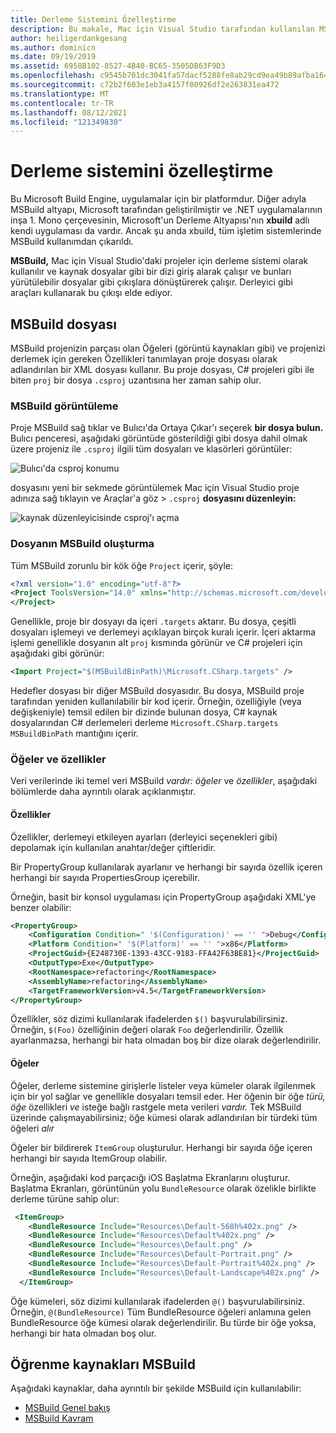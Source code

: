 ```yaml
---
title: Derleme Sistemini Özelleştirme
description: Bu makale, Mac için Visual Studio tarafından kullanılan MSBuild derleme sistemine kısa bir Mac için Visual Studio
author: heiligerdankgesang
ms.author: dominicn
ms.date: 09/19/2019
ms.assetid: 6958B102-8527-4B40-BC65-3505DB63F9D3
ms.openlocfilehash: c9545b701dc3041fa57dacf5288fe8ab29cd9ea49b89afba1645505d185399f8
ms.sourcegitcommit: c72b2f603e1eb3a4157f00926df2e263831ea472
ms.translationtype: MT
ms.contentlocale: tr-TR
ms.lasthandoff: 08/12/2021
ms.locfileid: "121349830"
---
```

# <a name="customizing-the-build-system"></a>Derleme sistemini özelleştirme

Bu Microsoft Build Engine, uygulamalar için bir platformdur. Diğer adıyla MSBuild altyapı, Microsoft tarafından geliştirilmiştir ve .NET uygulamalarının inşa 1. Mono çerçevesinin, Microsoft'un Derleme Altyapısı'nın **xbuild** adlı kendi uygulaması da vardır. Ancak şu anda xbuild, tüm işletim sistemlerinde MSBuild kullanımdan çıkarıldı.

**MSBuild,** Mac için Visual Studio'daki projeler için derleme sistemi olarak kullanılır ve kaynak dosyalar gibi bir dizi giriş alarak çalışır ve bunları yürütülebilir dosyalar gibi çıkışlara dönüştürerek çalışır. Derleyici gibi araçları kullanarak bu çıkışı elde ediyor.

## <a name="msbuild-file"></a>MSBuild dosyası

MSBuild projenizin parçası olan Öğeleri (görüntü kaynakları gibi) ve projenizi derlemek için gereken Özellikleri  tanımlayan proje dosyası olarak adlandırılan bir XML dosyası kullanır.  Bu proje dosyası, C# projeleri gibi ile biten `proj` bir dosya `.csproj` uzantısına her zaman sahip olur.

### <a name="viewing-the-msbuild-file"></a>MSBuild görüntüleme

Proje MSBuild sağ tıklar ve Bulıcı'da Ortaya Çıkar'ı seçerek **bir dosya bulun.** Bulıcı penceresi, aşağıdaki görüntüde gösterildiği gibi dosya dahil olmak üzere projeniz ile `.csproj` ilgili tüm dosyaları ve klasörleri görüntüler:

![Bulıcı'da csproj konumu](media/customizing-build-system-image1.png)

dosyasını yeni bir sekmede görüntülemek Mac için Visual Studio proje adınıza sağ tıklayın ve Araçlar'a göz > `.csproj` **dosyasını düzenleyin:**

![kaynak düzenleyicisinde csproj'ı açma](media/customizing-build-system-image2.png)

### <a name="composition-of-the-msbuild-file"></a>Dosyanın MSBuild oluşturma

Tüm MSBuild zorunlu bir kök öğe `Project` içerir, şöyle:

```xml
<?xml version="1.0" encoding="utf-8"?>
<Project ToolsVersion="14.0" xmlns="http://schemas.microsoft.com/developer/msbuild/2003">
</Project>
```

Genellikle, proje bir dosyayı da içeri `.targets` aktarır. Bu dosya, çeşitli dosyaları işlemeyi ve derlemeyi açıklayan birçok kuralı içerir. İçeri aktarma işlemi genellikle dosyanın alt `proj` kısmında görünür ve C# projeleri için aşağıdaki gibi görünür:

```xml
<Import Project="$(MSBuildBinPath)\Microsoft.CSharp.targets" />
```

Hedefler dosyası bir diğer MSBuild dosyasıdır. Bu dosya, MSBuild proje tarafından yeniden kullanılabilir bir kod içerir. Örneğin, özelliğiyle (veya değişkeniyle) temsil edilen bir dizinde bulunan dosya, C# kaynak dosyalarından C# derlemeleri derleme `Microsoft.CSharp.targets` `MSBuildBinPath` mantığını içerir.

### <a name="items-and-properties"></a>Öğeler ve özellikler

Veri verilerinde iki temel veri MSBuild *vardır: öğeler* ve *özellikler*, aşağıdaki bölümlerde daha ayrıntılı olarak açıklanmıştır.

#### <a name="properties"></a>Özellikler

Özellikler, derlemeyi etkileyen ayarları (derleyici seçenekleri gibi) depolamak için kullanılan anahtar/değer çiftleridir.

Bir PropertyGroup kullanılarak ayarlanır ve herhangi bir sayıda özellik içeren herhangi bir sayıda PropertiesGroup içerebilir.

Örneğin, basit bir konsol uygulaması için PropertyGroup aşağıdaki XML'ye benzer olabilir:

```xml
<PropertyGroup>
    <Configuration Condition=" '$(Configuration)' == '' ">Debug</Configuration>
    <Platform Condition=" '$(Platform)' == '' ">x86</Platform>
    <ProjectGuid>{E248730E-1393-43CC-9183-FFA42F63BE81}</ProjectGuid>
    <OutputType>Exe</OutputType>
    <RootNamespace>refactoring</RootNamespace>
    <AssemblyName>refactoring</AssemblyName>
    <TargetFrameworkVersion>v4.5</TargetFrameworkVersion>
</PropertyGroup>
```

Özellikler, söz dizimi kullanılarak ifadelerden `$()` başvurulabilirsiniz. Örneğin, `$(Foo)` özelliğinin değeri olarak `Foo` değerlendirilir. Özellik ayarlanmazsa, herhangi bir hata olmadan boş bir dize olarak değerlendirilir.

#### <a name="items"></a>Öğeler

Öğeler, derleme sistemine girişlerle listeler veya kümeler olarak ilgilenmek için bir yol sağlar ve genellikle dosyaları temsil eder. Her öğenin bir öğe *türü, öğe* özellikleri *ve* isteğe bağlı rastgele meta verileri *vardır.* Tek MSBuild üzerinde çalışmayabilirsiniz; öğe kümesi olarak adlandırılan bir türdeki tüm öğeleri *alır*

Öğeler bir bildirerek `ItemGroup` oluşturulur. Herhangi bir sayıda öğe içeren herhangi bir sayıda ItemGroup olabilir.

Örneğin, aşağıdaki kod parçacığı iOS Başlatma Ekranlarını oluşturur. Başlatma Ekranları, görüntünün yolu `BundleResource` olarak özelikle birlikte derleme türüne sahip olur:

```xml
 <ItemGroup>
    <BundleResource Include="Resources\Default-568h%402x.png" />
    <BundleResource Include="Resources\Default%402x.png" />
    <BundleResource Include="Resources\Default.png" />
    <BundleResource Include="Resources\Default-Portrait.png" />
    <BundleResource Include="Resources\Default-Portrait%402x.png" />
    <BundleResource Include="Resources\Default-Landscape%402x.png" />
  </ItemGroup>
 ```

 Öğe kümeleri, söz dizimi kullanılarak ifadelerden `@()` başvurulabilirsiniz. Örneğin, `@(BundleResource)` Tüm BundleResource öğeleri anlamına gelen BundleResource öğe kümesi olarak değerlendirilir. Bu türde bir öğe yoksa, herhangi bir hata olmadan boş olur.

## <a name="resources-for-learning-msbuild"></a>Öğrenme kaynakları MSBuild

Aşağıdaki kaynaklar, daha ayrıntılı bir şekilde MSBuild için kullanılabilir:

* [MSBuild Genel bakış](/visualstudio/msbuild/msbuild)
* [MSBuild Kavram](/visualstudio/msbuild/msbuild-concepts)
